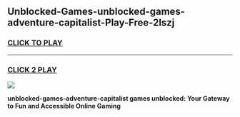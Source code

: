 
## Unblocked-Games-unblocked-games-adventure-capitalist-Play-Free-2lszj
<h3>
<a href="https://premium76.site?title=unblocked-games-adventure-capitalist&ref=20M">CLICK TO PLAY</a></h3>
<hr>

<h3>
<a href="https://premium76.site?title=unblocked-games-adventure-capitalist&ref=20M">CLICK 2 PLAY</a>
  
</h3>

<a href="https://premium76.site?title=unblocked-games-adventure-capitalist&ref=19M"><img src="https://clearcache.store/games.png"></a>


**unblocked-games-adventure-capitalist games unblocked: Your Gateway to Fun and Accessible Online Gaming**
